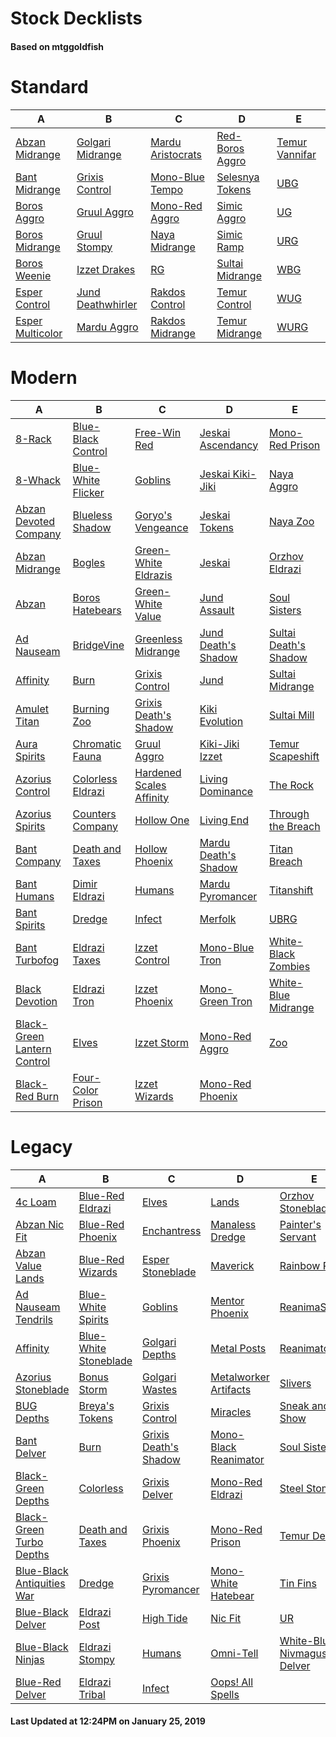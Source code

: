 # Stock Decklists
#### Based on mtggoldfish


# Standard

|                                 A                                  |                                  B                                   |                                  C                                   |                                D                                 |                               E                                |
|--------------------------------------------------------------------|----------------------------------------------------------------------|----------------------------------------------------------------------|------------------------------------------------------------------|----------------------------------------------------------------|
|[Abzan Midrange](./mtggoldfish/Standard/decks/Abzan_Midrange.md)    |[Golgari Midrange](./mtggoldfish/Standard/decks/Golgari_Midrange.md)  |[Mardu Aristocrats](./mtggoldfish/Standard/decks/Mardu_Aristocrats.md)|[Red-Boros Aggro](./mtggoldfish/Standard/decks/Red-Boros_Aggro.md)|[Temur Vannifar](./mtggoldfish/Standard/decks/Temur_Vannifar.md)|
|[Bant Midrange](./mtggoldfish/Standard/decks/Bant_Midrange.md)      |[Grixis Control](./mtggoldfish/Standard/decks/Grixis_Control.md)      |[Mono-Blue Tempo](./mtggoldfish/Standard/decks/Mono-Blue_Tempo.md)    |[Selesnya Tokens](./mtggoldfish/Standard/decks/Selesnya_Tokens.md)|[UBG](./mtggoldfish/Standard/decks/UBG.md)                      |
|[Boros Aggro](./mtggoldfish/Standard/decks/Boros_Aggro.md)          |[Gruul Aggro](./mtggoldfish/Standard/decks/Gruul_Aggro.md)            |[Mono-Red Aggro](./mtggoldfish/Standard/decks/Mono-Red_Aggro.md)      |[Simic Aggro](./mtggoldfish/Standard/decks/Simic_Aggro.md)        |[UG](./mtggoldfish/Standard/decks/UG.md)                        |
|[Boros Midrange](./mtggoldfish/Standard/decks/Boros_Midrange.md)    |[Gruul Stompy](./mtggoldfish/Standard/decks/Gruul_Stompy.md)          |[Naya Midrange](./mtggoldfish/Standard/decks/Naya_Midrange.md)        |[Simic Ramp](./mtggoldfish/Standard/decks/Simic_Ramp.md)          |[URG](./mtggoldfish/Standard/decks/URG.md)                      |
|[Boros Weenie](./mtggoldfish/Standard/decks/Boros_Weenie.md)        |[Izzet Drakes](./mtggoldfish/Standard/decks/Izzet_Drakes.md)          |[RG](./mtggoldfish/Standard/decks/RG.md)                              |[Sultai Midrange](./mtggoldfish/Standard/decks/Sultai_Midrange.md)|[WBG](./mtggoldfish/Standard/decks/WBG.md)                      |
|[Esper Control](./mtggoldfish/Standard/decks/Esper_Control.md)      |[Jund Deathwhirler](./mtggoldfish/Standard/decks/Jund_Deathwhirler.md)|[Rakdos Control](./mtggoldfish/Standard/decks/Rakdos_Control.md)      |[Temur Control](./mtggoldfish/Standard/decks/Temur_Control.md)    |[WUG](./mtggoldfish/Standard/decks/WUG.md)                      |
|[Esper Multicolor](./mtggoldfish/Standard/decks/Esper_Multicolor.md)|[Mardu Aggro](./mtggoldfish/Standard/decks/Mardu_Aggro.md)            |[Rakdos Midrange](./mtggoldfish/Standard/decks/Rakdos_Midrange.md)    |[Temur Midrange](./mtggoldfish/Standard/decks/Temur_Midrange.md)  |[WURG](./mtggoldfish/Standard/decks/WURG.md)                    |


# Modern

|                                           A                                            |                                  B                                   |                                        C                                         |                                    D                                     |                                     E                                      |
|----------------------------------------------------------------------------------------|----------------------------------------------------------------------|----------------------------------------------------------------------------------|--------------------------------------------------------------------------|----------------------------------------------------------------------------|
|[8-Rack](./mtggoldfish/Modern/decks/8-Rack.md)                                          |[Blue-Black Control](./mtggoldfish/Modern/decks/Blue-Black_Control.md)|[Free-Win Red](./mtggoldfish/Modern/decks/Free-Win_Red.md)                        |[Jeskai Ascendancy](./mtggoldfish/Modern/decks/Jeskai_Ascendancy.md)      |[Mono-Red Prison](./mtggoldfish/Modern/decks/Mono-Red_Prison.md)            |
|[8-Whack](./mtggoldfish/Modern/decks/8-Whack.md)                                        |[Blue-White Flicker](./mtggoldfish/Modern/decks/Blue-White_Flicker.md)|[Goblins](./mtggoldfish/Modern/decks/Goblins.md)                                  |[Jeskai Kiki-Jiki](./mtggoldfish/Modern/decks/Jeskai_Kiki-Jiki.md)        |[Naya Aggro](./mtggoldfish/Modern/decks/Naya_Aggro.md)                      |
|[Abzan Devoted Company](./mtggoldfish/Modern/decks/Abzan_Devoted_Company.md)            |[Blueless Shadow](./mtggoldfish/Modern/decks/Blueless_Shadow.md)      |[Goryo's Vengeance](./mtggoldfish/Modern/decks/Goryo's_Vengeance.md)              |[Jeskai Tokens](./mtggoldfish/Modern/decks/Jeskai_Tokens.md)              |[Naya Zoo](./mtggoldfish/Modern/decks/Naya_Zoo.md)                          |
|[Abzan Midrange](./mtggoldfish/Modern/decks/Abzan_Midrange.md)                          |[Bogles](./mtggoldfish/Modern/decks/Bogles.md)                        |[Green-White Eldrazis](./mtggoldfish/Modern/decks/Green-White_Eldrazis.md)        |[Jeskai](./mtggoldfish/Modern/decks/Jeskai.md)                            |[Orzhov Eldrazi](./mtggoldfish/Modern/decks/Orzhov_Eldrazi.md)              |
|[Abzan](./mtggoldfish/Modern/decks/Abzan.md)                                            |[Boros Hatebears](./mtggoldfish/Modern/decks/Boros_Hatebears.md)      |[Green-White Value](./mtggoldfish/Modern/decks/Green-White_Value.md)              |[Jund Assault](./mtggoldfish/Modern/decks/Jund_Assault.md)                |[Soul Sisters](./mtggoldfish/Modern/decks/Soul_Sisters.md)                  |
|[Ad Nauseam](./mtggoldfish/Modern/decks/Ad_Nauseam.md)                                  |[BridgeVine](./mtggoldfish/Modern/decks/BridgeVine.md)                |[Greenless Midrange](./mtggoldfish/Modern/decks/Greenless_Midrange.md)            |[Jund Death's Shadow](./mtggoldfish/Modern/decks/Jund_Death's_Shadow.md)  |[Sultai Death's Shadow](./mtggoldfish/Modern/decks/Sultai_Death's_Shadow.md)|
|[Affinity](./mtggoldfish/Modern/decks/Affinity.md)                                      |[Burn](./mtggoldfish/Modern/decks/Burn.md)                            |[Grixis Control](./mtggoldfish/Modern/decks/Grixis_Control.md)                    |[Jund](./mtggoldfish/Modern/decks/Jund.md)                                |[Sultai Midrange](./mtggoldfish/Modern/decks/Sultai_Midrange.md)            |
|[Amulet Titan](./mtggoldfish/Modern/decks/Amulet_Titan.md)                              |[Burning Zoo](./mtggoldfish/Modern/decks/Burning_Zoo.md)              |[Grixis Death's Shadow](./mtggoldfish/Modern/decks/Grixis_Death's_Shadow.md)      |[Kiki Evolution](./mtggoldfish/Modern/decks/Kiki_Evolution.md)            |[Sultai Mill](./mtggoldfish/Modern/decks/Sultai_Mill.md)                    |
|[Aura Spirits](./mtggoldfish/Modern/decks/Aura_Spirits.md)                              |[Chromatic Fauna](./mtggoldfish/Modern/decks/Chromatic_Fauna.md)      |[Gruul Aggro](./mtggoldfish/Modern/decks/Gruul_Aggro.md)                          |[Kiki-Jiki Izzet](./mtggoldfish/Modern/decks/Kiki-Jiki_Izzet.md)          |[Temur Scapeshift](./mtggoldfish/Modern/decks/Temur_Scapeshift.md)          |
|[Azorius Control](./mtggoldfish/Modern/decks/Azorius_Control.md)                        |[Colorless Eldrazi](./mtggoldfish/Modern/decks/Colorless_Eldrazi.md)  |[Hardened Scales Affinity](./mtggoldfish/Modern/decks/Hardened_Scales_Affinity.md)|[Living Dominance](./mtggoldfish/Modern/decks/Living_Dominance.md)        |[The Rock](./mtggoldfish/Modern/decks/The_Rock.md)                          |
|[Azorius Spirits](./mtggoldfish/Modern/decks/Azorius_Spirits.md)                        |[Counters Company](./mtggoldfish/Modern/decks/Counters_Company.md)    |[Hollow One](./mtggoldfish/Modern/decks/Hollow_One.md)                            |[Living End](./mtggoldfish/Modern/decks/Living_End.md)                    |[Through the Breach](./mtggoldfish/Modern/decks/Through_the_Breach.md)      |
|[Bant Company](./mtggoldfish/Modern/decks/Bant_Company.md)                              |[Death and Taxes](./mtggoldfish/Modern/decks/Death_and_Taxes.md)      |[Hollow Phoenix](./mtggoldfish/Modern/decks/Hollow_Phoenix.md)                    |[Mardu Death's Shadow](./mtggoldfish/Modern/decks/Mardu_Death's_Shadow.md)|[Titan Breach](./mtggoldfish/Modern/decks/Titan_Breach.md)                  |
|[Bant Humans](./mtggoldfish/Modern/decks/Bant_Humans.md)                                |[Dimir Eldrazi](./mtggoldfish/Modern/decks/Dimir_Eldrazi.md)          |[Humans](./mtggoldfish/Modern/decks/Humans.md)                                    |[Mardu Pyromancer](./mtggoldfish/Modern/decks/Mardu_Pyromancer.md)        |[Titanshift](./mtggoldfish/Modern/decks/Titanshift.md)                      |
|[Bant Spirits](./mtggoldfish/Modern/decks/Bant_Spirits.md)                              |[Dredge](./mtggoldfish/Modern/decks/Dredge.md)                        |[Infect](./mtggoldfish/Modern/decks/Infect.md)                                    |[Merfolk](./mtggoldfish/Modern/decks/Merfolk.md)                          |[UBRG](./mtggoldfish/Modern/decks/UBRG.md)                                  |
|[Bant Turbofog](./mtggoldfish/Modern/decks/Bant_Turbofog.md)                            |[Eldrazi Taxes](./mtggoldfish/Modern/decks/Eldrazi_Taxes.md)          |[Izzet Control](./mtggoldfish/Modern/decks/Izzet_Control.md)                      |[Mono-Blue Tron](./mtggoldfish/Modern/decks/Mono-Blue_Tron.md)            |[White-Black Zombies](./mtggoldfish/Modern/decks/White-Black_Zombies.md)    |
|[Black Devotion](./mtggoldfish/Modern/decks/Black_Devotion.md)                          |[Eldrazi Tron](./mtggoldfish/Modern/decks/Eldrazi_Tron.md)            |[Izzet Phoenix](./mtggoldfish/Modern/decks/Izzet_Phoenix.md)                      |[Mono-Green Tron](./mtggoldfish/Modern/decks/Mono-Green_Tron.md)          |[White-Blue Midrange](./mtggoldfish/Modern/decks/White-Blue_Midrange.md)    |
|[Black-Green Lantern Control](./mtggoldfish/Modern/decks/Black-Green_Lantern_Control.md)|[Elves](./mtggoldfish/Modern/decks/Elves.md)                          |[Izzet Storm](./mtggoldfish/Modern/decks/Izzet_Storm.md)                          |[Mono-Red Aggro](./mtggoldfish/Modern/decks/Mono-Red_Aggro.md)            |[Zoo](./mtggoldfish/Modern/decks/Zoo.md)                                    |
|[Black-Red Burn](./mtggoldfish/Modern/decks/Black-Red_Burn.md)                          |[Four-Color Prison](./mtggoldfish/Modern/decks/Four-Color_Prison.md)  |[Izzet Wizards](./mtggoldfish/Modern/decks/Izzet_Wizards.md)                      |[Mono-Red Phoenix](./mtggoldfish/Modern/decks/Mono-Red_Phoenix.md)        |                                                                            |


# Legacy

|                                          A                                           |                                     B                                      |                                     C                                      |                                     D                                      |                                          E                                           |
|--------------------------------------------------------------------------------------|----------------------------------------------------------------------------|----------------------------------------------------------------------------|----------------------------------------------------------------------------|--------------------------------------------------------------------------------------|
|[4c Loam](./mtggoldfish/Legacy/decks/4c_Loam.md)                                      |[Blue-Red Eldrazi](./mtggoldfish/Legacy/decks/Blue-Red_Eldrazi.md)          |[Elves](./mtggoldfish/Legacy/decks/Elves.md)                                |[Lands](./mtggoldfish/Legacy/decks/Lands.md)                                |[Orzhov Stoneblade](./mtggoldfish/Legacy/decks/Orzhov_Stoneblade.md)                  |
|[Abzan Nic Fit](./mtggoldfish/Legacy/decks/Abzan_Nic_Fit.md)                          |[Blue-Red Phoenix](./mtggoldfish/Legacy/decks/Blue-Red_Phoenix.md)          |[Enchantress](./mtggoldfish/Legacy/decks/Enchantress.md)                    |[Manaless Dredge](./mtggoldfish/Legacy/decks/Manaless_Dredge.md)            |[Painter's Servant](./mtggoldfish/Legacy/decks/Painter's_Servant.md)                  |
|[Abzan Value Lands](./mtggoldfish/Legacy/decks/Abzan_Value_Lands.md)                  |[Blue-Red Wizards](./mtggoldfish/Legacy/decks/Blue-Red_Wizards.md)          |[Esper Stoneblade](./mtggoldfish/Legacy/decks/Esper_Stoneblade.md)          |[Maverick](./mtggoldfish/Legacy/decks/Maverick.md)                          |[Rainbow Pod](./mtggoldfish/Legacy/decks/Rainbow_Pod.md)                              |
|[Ad Nauseam Tendrils](./mtggoldfish/Legacy/decks/Ad_Nauseam_Tendrils.md)              |[Blue-White Spirits](./mtggoldfish/Legacy/decks/Blue-White_Spirits.md)      |[Goblins](./mtggoldfish/Legacy/decks/Goblins.md)                            |[Mentor Phoenix](./mtggoldfish/Legacy/decks/Mentor_Phoenix.md)              |[ReanimaStorm](./mtggoldfish/Legacy/decks/ReanimaStorm.md)                            |
|[Affinity](./mtggoldfish/Legacy/decks/Affinity.md)                                    |[Blue-White Stoneblade](./mtggoldfish/Legacy/decks/Blue-White_Stoneblade.md)|[Golgari Depths](./mtggoldfish/Legacy/decks/Golgari_Depths.md)              |[Metal Posts](./mtggoldfish/Legacy/decks/Metal_Posts.md)                    |[Reanimator](./mtggoldfish/Legacy/decks/Reanimator.md)                                |
|[Azorius Stoneblade](./mtggoldfish/Legacy/decks/Azorius_Stoneblade.md)                |[Bonus Storm](./mtggoldfish/Legacy/decks/Bonus_Storm.md)                    |[Golgari Wastes](./mtggoldfish/Legacy/decks/Golgari_Wastes.md)              |[Metalworker Artifacts](./mtggoldfish/Legacy/decks/Metalworker_Artifacts.md)|[Slivers](./mtggoldfish/Legacy/decks/Slivers.md)                                      |
|[BUG Depths](./mtggoldfish/Legacy/decks/BUG_Depths.md)                                |[Breya's Tokens](./mtggoldfish/Legacy/decks/Breya's_Tokens.md)              |[Grixis Control](./mtggoldfish/Legacy/decks/Grixis_Control.md)              |[Miracles](./mtggoldfish/Legacy/decks/Miracles.md)                          |[Sneak and Show](./mtggoldfish/Legacy/decks/Sneak_and_Show.md)                        |
|[Bant Delver](./mtggoldfish/Legacy/decks/Bant_Delver.md)                              |[Burn](./mtggoldfish/Legacy/decks/Burn.md)                                  |[Grixis Death's Shadow](./mtggoldfish/Legacy/decks/Grixis_Death's_Shadow.md)|[Mono-Black Reanimator](./mtggoldfish/Legacy/decks/Mono-Black_Reanimator.md)|[Soul Sisters](./mtggoldfish/Legacy/decks/Soul_Sisters.md)                            |
|[Black-Green Depths](./mtggoldfish/Legacy/decks/Black-Green_Depths.md)                |[Colorless](./mtggoldfish/Legacy/decks/Colorless.md)                        |[Grixis Delver](./mtggoldfish/Legacy/decks/Grixis_Delver.md)                |[Mono-Red Eldrazi](./mtggoldfish/Legacy/decks/Mono-Red_Eldrazi.md)          |[Steel Stompy](./mtggoldfish/Legacy/decks/Steel_Stompy.md)                            |
|[Black-Green Turbo Depths](./mtggoldfish/Legacy/decks/Black-Green_Turbo_Depths.md)    |[Death and Taxes](./mtggoldfish/Legacy/decks/Death_and_Taxes.md)            |[Grixis Phoenix](./mtggoldfish/Legacy/decks/Grixis_Phoenix.md)              |[Mono-Red Prison](./mtggoldfish/Legacy/decks/Mono-Red_Prison.md)            |[Temur Delver](./mtggoldfish/Legacy/decks/Temur_Delver.md)                            |
|[Blue-Black Antiquities War](./mtggoldfish/Legacy/decks/Blue-Black_Antiquities_War.md)|[Dredge](./mtggoldfish/Legacy/decks/Dredge.md)                              |[Grixis Pyromancer](./mtggoldfish/Legacy/decks/Grixis_Pyromancer.md)        |[Mono-White Hatebear](./mtggoldfish/Legacy/decks/Mono-White_Hatebear.md)    |[Tin Fins](./mtggoldfish/Legacy/decks/Tin_Fins.md)                                    |
|[Blue-Black Delver](./mtggoldfish/Legacy/decks/Blue-Black_Delver.md)                  |[Eldrazi Post](./mtggoldfish/Legacy/decks/Eldrazi_Post.md)                  |[High Tide](./mtggoldfish/Legacy/decks/High_Tide.md)                        |[Nic Fit](./mtggoldfish/Legacy/decks/Nic_Fit.md)                            |[UR](./mtggoldfish/Legacy/decks/UR.md)                                                |
|[Blue-Black Ninjas](./mtggoldfish/Legacy/decks/Blue-Black_Ninjas.md)                  |[Eldrazi Stompy](./mtggoldfish/Legacy/decks/Eldrazi_Stompy.md)              |[Humans](./mtggoldfish/Legacy/decks/Humans.md)                              |[Omni-Tell](./mtggoldfish/Legacy/decks/Omni-Tell.md)                        |[White-Blue Nivmagus Delver](./mtggoldfish/Legacy/decks/White-Blue_Nivmagus_Delver.md)|
|[Blue-Red Delver](./mtggoldfish/Legacy/decks/Blue-Red_Delver.md)                      |[Eldrazi Tribal](./mtggoldfish/Legacy/decks/Eldrazi_Tribal.md)              |[Infect](./mtggoldfish/Legacy/decks/Infect.md)                              |[Oops! All Spells](./mtggoldfish/Legacy/decks/Oops!_All_Spells.md)          |                                                                                      |



#### Last Updated at 12:24PM on January 25, 2019